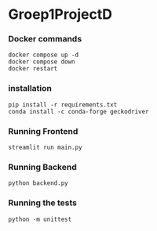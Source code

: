 # Groep1ProjectD

### Docker commands

```
docker compose up -d
docker compose down
docker restart
```

### installation

```
pip install -r requirements.txt
conda install -c conda-forge geckodriver
```

### Running Frontend

```
streamlit run main.py
```

### Running Backend

```
python backend.py
```

### Running the tests
```
python -m unittest
```